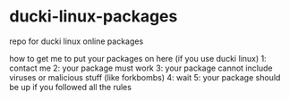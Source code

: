 # ducki-linux-packages


repo for ducki linux online packages

how to get me to put your packages on here (if you use ducki linux)
1: contact me
2: your package must work
3: your package cannot include viruses or malicious stuff (like forkbombs)
4: wait
5: your package should be up if you followed all the rules
